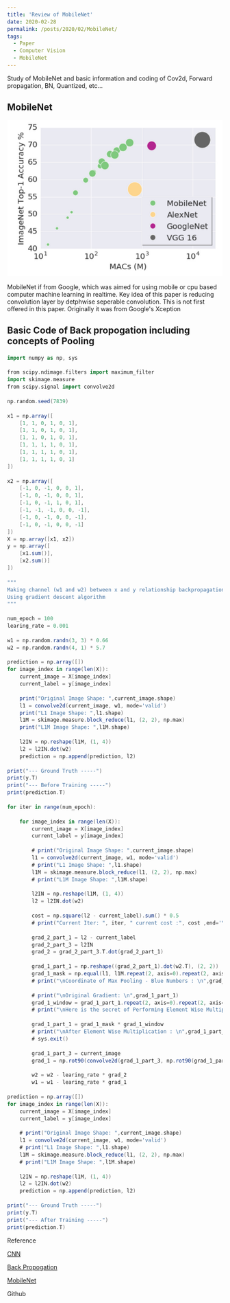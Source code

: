 ```yaml
---
title: 'Review of MobileNet'
date: 2020-02-28
permalink: /posts/2020/02/MobileNet/
tags:
  - Paper
  - Computer Vision
  - MobileNet
---
```


Study of MobileNet and basic information and coding of Cov2d, Forward propagation, BN, Quantized, etc...

## MobileNet
![MobileNet](/images/MobileNet.jpg)

MobileNet if from Google, which was aimed for using mobile or cpu based computer machine learning in realtime.
Key idea of this paper is reducing convolution layer by detphwise seperable convolution. This is not first offered in this paper. Originally it was from Google's Xception

## Basic Code of Back propogation including concepts of Pooling

```groovy
import numpy as np, sys

from scipy.ndimage.filters import maximum_filter
import skimage.measure
from scipy.signal import convolve2d

np.random.seed(7839)

x1 = np.array([
    [1, 1, 0, 1, 0, 1],
    [1, 1, 0, 1, 0, 1],
    [1, 1, 0, 1, 0, 1],
    [1, 1, 1, 1, 0, 1],
    [1, 1, 1, 1, 0, 1],
    [1, 1, 1, 1, 0, 1]
])

x2 = np.array([
    [-1, 0, -1, 0, 0, 1],
    [-1, 0, -1, 0, 0, 1],
    [-1, 0, -1, 1, 0, 1],
    [-1, -1, -1, 0, 0, -1],
    [-1, 0, -1, 0, 0, -1],
    [-1, 0, -1, 0, 0, -1]
])
X = np.array([x1, x2])
y = np.array([
    [x1.sum()],
    [x2.sum()]
])

"""
Making channel (w1 and w2) between x and y relationship backpropagation of including Max Pool without Activation Layer
Using gradient descent algorithm
"""

num_epoch = 100
learing_rate = 0.001

w1 = np.random.randn(3, 3) * 0.66
w2 = np.random.randn(4, 1) * 5.7

prediction = np.array([])
for image_index in range(len(X)):
    current_image = X[image_index]
    current_label = y[image_index]

    print("Original Image Shape: ",current_image.shape)
    l1 = convolve2d(current_image, w1, mode='valid')
    print("L1 Image Shape: ",l1.shape)
    l1M = skimage.measure.block_reduce(l1, (2, 2), np.max)
    print("L1M Image Shape: ",l1M.shape)

    l2IN = np.reshape(l1M, (1, 4))
    l2 = l2IN.dot(w2)
    prediction = np.append(prediction, l2)

print("--- Ground Truth -----")
print(y.T)
print("--- Before Training -----")
print(prediction.T)

for iter in range(num_epoch):

    for image_index in range(len(X)):
        current_image = X[image_index]
        current_label = y[image_index]

        # print("Original Image Shape: ",current_image.shape)
        l1 = convolve2d(current_image, w1, mode='valid')
        # print("L1 Image Shape: ",l1.shape)
        l1M = skimage.measure.block_reduce(l1, (2, 2), np.max)
        # print("L1M Image Shape: ",l1M.shape)

        l2IN = np.reshape(l1M, (1, 4))
        l2 = l2IN.dot(w2)

        cost = np.square(l2 - current_label).sum() * 0.5
        # print("Current Iter: ", iter, " current cost :", cost ,end='\r')

        grad_2_part_1 = l2 - current_label
        grad_2_part_3 = l2IN
        grad_2 = grad_2_part_3.T.dot(grad_2_part_1)

        grad_1_part_1 = np.reshape((grad_2_part_1).dot(w2.T), (2, 2))
        grad_1_mask = np.equal(l1, l1M.repeat(2, axis=0).repeat(2, axis=1)).astype(int)
        # print("\nCoordinate of Max Pooling - Blue Numbers : \n",grad_1_mask)

        # print("\nOriginal Gradient: \n",grad_1_part_1)
        grad_1_window = grad_1_part_1.repeat(2, axis=0).repeat(2, axis=1)
        # print("\nHere is the secret of Performing Element Wise Multiplication : \n",grad_1_window)

        grad_1_part_1 = grad_1_mask * grad_1_window
        # print("\nAfter Element Wise Multiplication : \n",grad_1_part_1)
        # sys.exit()

        grad_1_part_3 = current_image
        grad_1 = np.rot90(convolve2d(grad_1_part_3, np.rot90(grad_1_part_1, 2), mode='valid'), 2)

        w2 = w2 - learing_rate * grad_2
        w1 = w1 - learing_rate * grad_1

prediction = np.array([])
for image_index in range(len(X)):
    current_image = X[image_index]
    current_label = y[image_index]

    # print("Original Image Shape: ",current_image.shape)
    l1 = convolve2d(current_image, w1, mode='valid')
    # print("L1 Image Shape: ",l1.shape)
    l1M = skimage.measure.block_reduce(l1, (2, 2), np.max)
    # print("L1M Image Shape: ",l1M.shape)

    l2IN = np.reshape(l1M, (1, 4))
    l2 = l2IN.dot(w2)
    prediction = np.append(prediction, l2)

print("--- Ground Truth -----")
print(y.T)
print("--- After Training -----")
print(prediction.T)
```


Reference

[CNN](https://www.youtube.com/watch?v=iaSUYvmCekI)

[Back Propogation](https://medium.com/the-bioinformatics-press/only-numpy-understanding-back-propagation-for-max-pooling-layer-in-multi-layer-cnn-with-example-f7be891ee4b4)

[MobileNet](https://arxiv.org/pdf/1704.04861.pdf)

Github